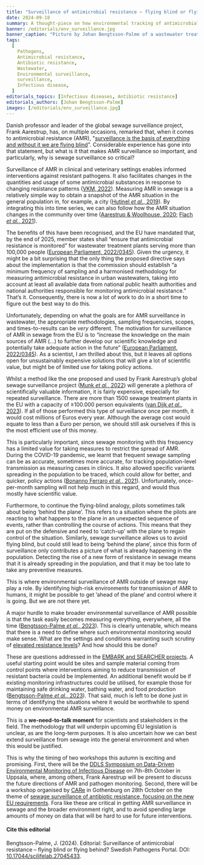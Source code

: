 ```yaml
---
title: "Surveillance of antimicrobial resistance – flying blind or flying behind?"
date: 2024-09-18
summary: A thought-piece on how environmental tracking of antimicrobial resistance should be done. It aims to provoke discussion between scientists and stakeholders, particularly in light of upcoming EU legislation.
banner: /editorials/env_surveillance.jpg
banner_caption: "Picture by Johan Bengtsson-Palme of a wastewater treatment facility."
tags:
  [
    Pathogens,
    Antimicrobial resistance,
    Antibiotic resistance,
    Wastewater,
    Environmental surveillance,
    surveillance,
    Infectious disease,
  ]
editorials_topics: [Infectious diseases, Antibiotic resistance]
editorials_authors: [Johan Bengtsson-Palme]
images: [/editorials/env_surveillance.jpg]
---
```


Danish professor and leader of the global sewage surveillance project, Frank Aarestrup, has, on multiple occasions, remarked that, when it comes to antimicrobial resistance (AMR), "[surveillance is the basis of everything and without it we are flying blind](https://www.linkedin.com/posts/frank-aarestrup-7379aa91_genomic-analysis-of-sewage-from-101-countries-activity-7005436174257258497-QPDn/?originalSubdomain=lk)". Considerable experience has gone into that statement, but what is it that makes AMR surveillance so important, and particularly, why is sewage surveillance so critical?

Surveillance of AMR in clinical and veterinary settings enables informed interventions against resistant pathogens. It also facilitates changes in the quantities and usage of some antimicrobial substances in response to changing resistance patterns ([VKM, 2022](https://vkm.no/english/riskassessments/allpublications/antimicrobialresistanceintheenvironment.4.ad2b36d178c0d9d0afd7c6d.html)). Measuring AMR in sewage is a relatively simple way to obtain a snapshot of the AMR situation in the general population in, for example, a city ([Hutinel _et al._, 2019](https://doi.org/10.2807/1560-7917.ES.2019.24.37.1800497)). By integrating this into time series, we can also follow how the AMR situation changes in the community over time ([Aarestrup & Woolhouse, 2020](https://doi.org/10.1126/science.aba3432); [Flach _et al._, 2021](https://www.sciencedirect.com/science/article/pii/S0043135421004590?via%3Dihub)).

The benefits of this have been recognised, and the EU have mandated that, by the end of 2025, member states shall “ensure that antimicrobial resistance is monitored” for wastewater treatment plants serving more than 100,000 people ([European Parliament, 2022/0345](https://www.europarl.europa.eu/doceo/document/TA-9-2024-0222_EN.html)). Given the urgency, it might be a bit surprising that the only thing the proposed directive says about the implementation is that the commission should establish “a minimum frequency of sampling and a harmonised methodology for measuring antimicrobial resistance in urban wastewaters, taking into account at least all available data from national public health authorities and national authorities responsible for monitoring antimicrobial resistance.” That’s it. Consequently, there is now a lot of work to do in a short time to figure out the best way to do this.

Unfortunately, depending on what the goals are for AMR surveillance in wastewater, the appropriate methodologies, sampling frequencies, scopes, and times-to-results can be _very_ different. The motivation for surveillance of AMR in sewage from the EU is to “increase the knowledge on the main sources of AMR (…) to further develop our scientific knowledge and potentially take adequate action in the future” ([European Parliament, 2022/0345](https://www.europarl.europa.eu/doceo/document/TA-9-2024-0222_EN.html)). As a scientist, I am thrilled about this, but it leaves all options open for unsustainably expensive solutions that will give a lot of scientific value, but might be of limited use for taking policy actions.

Whilst a method like the one proposed and used by Frank Aarestrup’s global sewage surveillance project ([Munk _et al._, 2022](https://doi.org/10.1038/s41467-022-34312-7)) will generate a plethora of scientifically valuable information, it is fairly expensive, especially for repeated surveillance. There are more than 1500 sewage treatment plants in the EU with a capacity of ≥100.000 person equivalents ([van Dijk _et al._, 2023](https://doi.org/10.1016/j.watres.2023.120157)). If all of those performed this type of surveillance once per month, it would cost millions of Euros every year. Although the average cost would equate to less than a Euro per person, we should still ask ourselves if this is the most efficient use of this money.

This is particularly important, since sewage monitoring with this frequency has a limited value for taking measures to restrict the spread of AMR. During the COVID-19 pandemic, we learnt that frequent sewage sampling can be as accurate, sometimes more accurate, for tracking population-level transmission as measuring cases in clinics. It also allowed specific variants spreading in the population to be traced, which could allow for better, and quicker, policy actions ([Bonanno Ferraro _et al._, 2021](https://doi.org/10.1007/s12560-021-09498-6)). Unfortunately, once-per-month sampling will not help much in this regard, and would thus mostly have scientific value.

Furthermore, to continue the flying-blind analogy, pilots sometimes talk about being ‘behind the plane’. This refers to a situation where the pilots are reacting to what happens to the plane in an unexpected sequence of events, rather than controlling the course of actions. This means that they are put on the defensive and need to ‘catch-up’ with the plane to regain control of the situation. Similarly, sewage surveillance allows us to avoid flying blind, but could still lead to being ‘behind the plane’, since this form of surveillance only contributes a picture of what is already happening in the population. Detecting the rise of a new form of resistance in sewage means that it is already spreading in the population, and that it may be too late to take any preventive measures.

This is where environmental surveillance of AMR outside of sewage may play a role. By identifying high-risk environments for transmission of AMR to humans, it might be possible to get ‘ahead of the plane’ and control where it is going. But we are not there yet.

A major hurdle to make broader environmental surveillance of AMR possible is that the task easily becomes measuring everything, everywhere, all the time ([Bengtsson-Palme _et al._, 2023](https://doi.org/10.1016/j.envint.2023.108089)). This is clearly untenable, which means that there is a need to define where such environmental monitoring would make sense. What are the settings and conditions warranting such scrutiny of [elevated resistance levels](https://doi.org/10.1016/j.envint.2023.108084)? And how should this be done?

These are questions addressed in the [EMBARK and SEARCHER projects](http://antimicrobialresistance.eu). A useful starting point would be sites and sample material coming from control points where interventions aiming to reduce transmission of resistant bacteria could be implemented. An additional benefit would be if existing monitoring infrastructures could be utilised, for example those for maintaining safe drinking water, bathing water, and food production ([Bengtsson-Palme _et al._, 2023](https://doi.org/10.1016/j.envint.2023.108089)). That said, much is left to be done just in terms of identifying the situations where it would be worthwhile to spend money on environmental AMR surveillance.

This is a **we-need-to-talk moment** for scientists and stakeholders in the field. The methodology that will underpin upcoming EU legislation is unclear, as are the long-term purposes. It is also uncertain how we can best extend surveillance from sewage into the general environment and when this would be justified.

This is why the timing of two workshops this autumn is exciting and promising. First, there will be the [DDLS Symposium on Data-Driven Environmental Monitoring of Infectious Disease](https://www.scilifelab.se/event/ddls-symposium-on-data-driven-environmental-monitoring-of-infectious-diseases/) on 7th-8th October in Uppsala, where, among others, Frank Aarestrup will be present to discuss the future directions of AMR and pathogen monitoring. Second, there will be a workshop organised by [CARe](https://www.gu.se/en/care) in Gothenburg on 28th October on the theme of [sewage surveillance of antibiotic resistance, focusing on the new EU requirements](https://www.gu.se/en/event/workshop-sewage-surveillance-of-antibiotic-resistance-new-eu-requirements-how-when-and-most-importantly-why). Fora like these are critical in getting AMR surveillance in sewage and the broader environment right, and to avoid spending large amounts of money on data that will be hard to use for future interventions.

#### Cite this editorial

Bengtsson-Palme, J. (2024). Editorial: Surveillance of antimicrobial resistance – flying blind or flying behind? Swedish Pathogens Portal. DOI: [10.17044/scilifelab.27045433](https://doi.org/10.17044/scilifelab.27045433).
